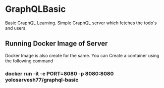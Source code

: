 # GraphQLBasic
Basic GraphQL Learning.
Simple GraphQL server which fetches the todo's and users.

## Running Docker Image of Server
Docker Image is also create for the same.
You can Create a container using the following command
### docker run -it -e PORT=8080 -p 8080:8080 yolosarvesh77/graphql-basic
